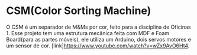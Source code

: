 # CSM(Color Sorting Machine)
O CSM é um separador de M&amp;Ms por cor, feito para a disciplina de Oficinas 1. Esse projeto tem uma estrutura mecânica feita com MDF e Foam Board(para as partes móveis), ele utiliza um Arduino, dois servos motores e um sensor de cor. [link]https://www.youtube.com/watch?v=wZx9AvO6Ht4.
